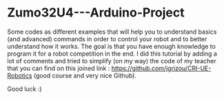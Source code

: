 # Zumo32U4---Arduino-Project
Some codes as different examples that will help you to understand basics (and advanced) commands in order to control
your robot and to better understand how it works. The goal is that you have enough knowledge to program it for a robot
competition in the end. 
I did this tutorial by adding a lot of comments and tried to simplify (on my way) the code of my teacher that you can find
on this joined link : https://github.com/jgrizou/CRI-UE-Robotics (good course and very nice Github).

Good luck :)

